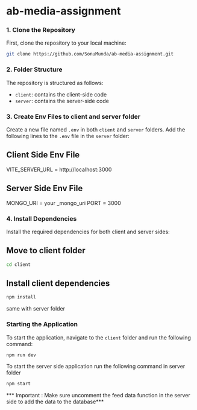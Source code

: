 # ab-media-assignment

### 1. Clone the Repository

First, clone the repository to your local machine:

```bash
git clone https://github.com/SonuMunda/ab-media-assignment.git
```

### 2. Folder Structure

The repository is structured as follows:

- `client`: contains the client-side code
- `server`: contains the server-side code

### 3. Create Env Files to client and server folder

Create a new file named `.env` in both `client` and `server` folders. Add
the following lines to the `.env` file in the `server` folder:

## Client Side Env File

VITE_SERVER_URL = http://localhost:3000

## Server Side Env File

MONGO_URI = your _mongo_uri
PORT = 3000

### 4. Install Dependencies
Install the required dependencies for both client and server sides:

## Move to client folder

```bash
cd client
```

## Install client dependencies
```bash
npm install
```
same with server folder

### Starting the Application
To start the application, navigate to the `client` folder and run the following command:

```bash
npm run dev
```

To start the server side application run the following command in server folder
```bash 
npm start
```

*** Important : Make sure uncomment the feed data function in the server side to add the data to the database***

